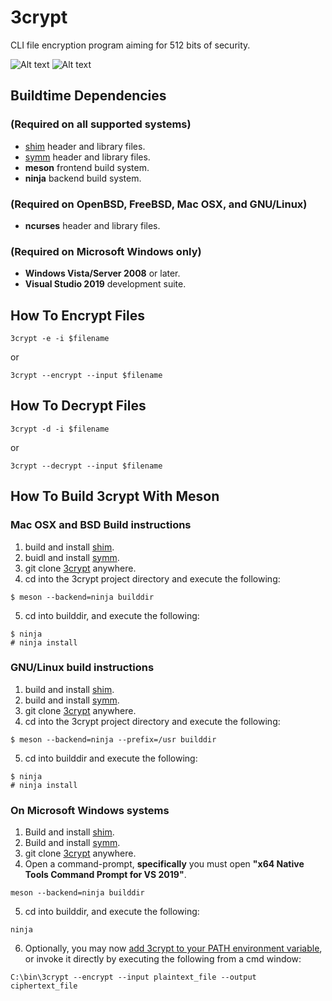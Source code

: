 # 3crypt
CLI file encryption program aiming for 512 bits of security.

![Alt text](/../screenshots/plaintext.png?raw=true "Before 3crypt Encryption")
![Alt text](/../screenshots/ciphertext.png?raw=true "After 3crypt Encryption")

## Buildtime Dependencies
### (Required on all supported systems)
-   [shim](https://github.com/stuartcalder/shim) header and library files.
-   [symm](https://github.com/stuartcalder/symm) header and library files.
-   __meson__ frontend build system.
-   __ninja__ backend build system.
### (Required on OpenBSD, FreeBSD, Mac OSX, and GNU/Linux)
-   __ncurses__ header and library files.
### (Required on Microsoft Windows only)
-   __Windows Vista/Server 2008__ or later.
-   __Visual Studio 2019__ development suite.
## How To Encrypt Files
```
3crypt -e -i $filename
```
or
```
3crypt --encrypt --input $filename
```
## How To Decrypt Files
```
3crypt -d -i $filename
```
or
```
3crypt --decrypt --input $filename
```
## How To Build 3crypt With Meson
### Mac OSX and BSD Build instructions
1. build and install [shim](https://github.com/stuartcalder/shim.git).
2. buidl and install [symm](https://github.com/stuartcalder/symm.git).
3. git clone [3crypt](https://github.com/stuartcalder/3crypt.git) anywhere.
4. cd into the 3crypt project directory and execute the following:
```
$ meson --backend=ninja builddir
```
5. cd into builddir, and execute the following:
```
$ ninja
# ninja install
```
### GNU/Linux build instructions
1. build and install [shim](https://github.com/stuartcalder/shim.git).
2. build and install [symm](https://github.com/stuartcalder/symm.git).
3. git clone [3crypt](https://github.com/stuartcalder/3crypt) anywhere.
4. cd into the 3crypt project directory and execute the following:
```
$ meson --backend=ninja --prefix=/usr builddir
```
5. cd into builddir and execute the following:
```
$ ninja
# ninja install
```
### On Microsoft Windows systems
1. Build and install [shim](https://github.com/stuartcalder/shim.git).
2. Build and install [symm](https://github.com/stuartcalder/symm.git).
3. git clone [3crypt](https://github.com/stuartcalder/3crypt.git) anywhere.
4. Open a command-prompt, **specifically** you must open __"x64 Native Tools Command Prompt for VS 2019"__.
```
meson --backend=ninja builddir
```
5. cd into builddir, and execute the following:
```
ninja
```
6. Optionally, you may now [add 3crypt to your PATH environment variable](https://stackoverflow.com/questions/9546324/adding-directory-to-path-environment-variable-in-windows), or invoke it directly by executing the following from a cmd window:
```
C:\bin\3crypt --encrypt --input plaintext_file --output ciphertext_file
```
